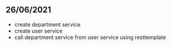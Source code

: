 ## 26/06/2021
  - create department service
  - create user service
  - call department service from user service using resttemplate
